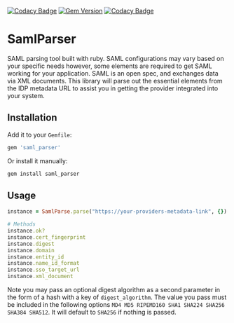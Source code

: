 [![Codacy Badge](https://api.codacy.com/project/badge/Grade/7c422d0c52ab4665b23f5bdb66412cb5)](https://app.codacy.com/gh/michaelginalick/saml-parser?utm_source=github.com&utm_medium=referral&utm_content=michaelginalick/saml-parser&utm_campaign=Badge_Grade_Settings)
[![Gem Version](https://badge.fury.io/rb/saml_parser.svg)](https://badge.fury.io/rb/saml_parser)
[![Codacy Badge](https://app.codacy.com/project/badge/Grade/a0a9821025ec4c6a95987ee2f03f745f)](https://www.codacy.com/gh/michaelginalick/saml-parser/dashboard?utm_source=github.com&amp;utm_medium=referral&amp;utm_content=michaelginalick/saml-parser&amp;utm_campaign=Badge_Grade)

# SamlParser

SAML parsing tool built with ruby. SAML configurations may vary based on your specific needs however,
some elements are required to get SAML working for your application. SAML is an open spec, and
exchanges data via XML documents. This library will parse out the essential elements from the IDP
metadata URL to assist you in getting the provider integrated into your system.


## Installation

Add it to your `Gemfile`:

```ruby
gem 'saml_parser'
```

Or install it manually:

```sh
gem install saml_parser
```

## Usage

```ruby
instance = SamlParse.parse("https://your-providers-metadata-link", {})

# Methods
instance.ok?
instance.cert_fingerprint
instance.digest
instance.domain
instance.entity_id
instance.name_id_format
instance.sso_target_url
instance.xml_document
```
Note you may pass an optional digest algorithm as a second parameter in the form of a hash
with a key of `digest_algorithm`. The value you pass must be included in the following options
`MD4 MD5 RIPEMD160 SHA1 SHA224 SHA256 SHA384 SHA512`. It will default to `SHA256` if nothing is passed.


